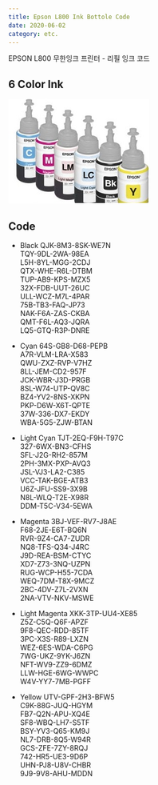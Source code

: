 ```yaml
---
title: Epson L800 Ink Bottole Code 
date: 2020-06-02
category: etc.
---
```


EPSON L800 무한잉크 프린터 - 리필 잉크 코드

## 6 Color Ink

![6colorink](/img/ink.jpg)

## Code

* Black
QJK-8M3-8SK-WE7N   
TQY-9DL-2WA-98EA   
L5H-8YL-MGG-2CDJ   
QTX-WHE-R6L-DTBM   
TUP-AB9-KPS-MZX5   
32X-FDB-UUT-26UC   
ULL-WCZ-M7L-4PAR   
75B-TB3-FAQ-JP73   
NAK-F6A-ZAS-CKBA   
QMT-F6L-AQ3-JQRA   
LQ5-GTQ-R3P-DNRE   

* Cyan
64S-GB8-D68-PEPB   
A7R-VLM-LRA-X583   
QWU-ZXZ-RVP-V7HZ   
8LL-JEM-CD2-957F   
JCK-WBR-J3D-PRGB   
8SL-W74-UTP-QV8C   
BZ4-YV2-8NS-XKPN   
PKP-D6W-X6T-QPTE   
37W-336-DX7-EKDY   
WBA-5G5-ZJW-BTAN   

* Light Cyan
TJT-2EQ-F9H-T97C   
327-6WX-BN3-CFHS   
SFL-J2G-RH2-857M   
2PH-3MX-PXP-AVQ3   
JSL-VJ3-LA2-C385   
VCC-TAK-BGE-ATB3   
U6Z-JFU-SS9-3X9B   
N8L-WLQ-T2E-X98R   
DDM-T5C-V34-5EWA   

* Magenta
3BJ-VEF-RV7-J8AE   
F68-2JE-E6T-BQ6N   
RVR-9Z4-CA7-ZUDR   
NQ8-TFS-Q34-J4RC   
J9D-REA-BSM-CTYC   
XD7-Z73-3NQ-UZPN   
RUG-WCP-H55-7CDA   
WEQ-7DM-T8X-9MCZ   
2BC-4DV-Z7L-2VXN   
2NA-VTV-NKV-MSWE   

* Light Magenta
XKK-3TP-UU4-XE85   
Z5Z-C5Q-Q6F-APZF   
9F8-QEC-RDD-85TF   
3PC-X3S-R89-LXZN   
WEZ-6ES-WDA-C6PG   
7WG-UKZ-9YK-J6ZN   
NFT-WV9-ZZ9-6DMZ   
LLW-HGE-6WG-WWPC   
W4V-YY7-7MB-PGFF   

* Yellow
UTV-GPF-2H3-BFW5   
C9K-88G-JUQ-HGYM   
FB7-Q2N-APU-XQ4E   
SF8-WBQ-LH7-S5TF   
BSY-YV3-Q65-KM9J   
NL7-DRB-8Q5-W94R    
GCS-ZFE-7ZY-8RQJ   
742-HR5-UE3-9D6P   
UHN-PJ8-U8V-CHBR   
9J9-9V8-AHU-MDDN   
